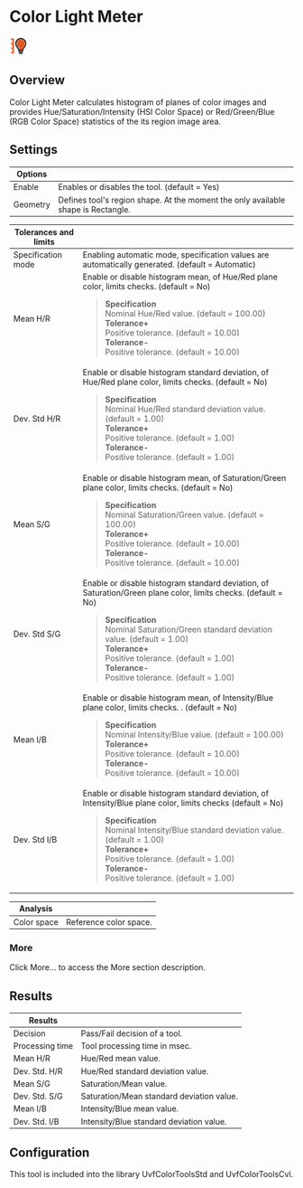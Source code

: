 Color Light Meter
=================

![](../../../../img/x_Graphics/Tools/UvfColorToolsStdLightMeter-0.png)

Overview
--------

Color Light Meter calculates histogram of planes of color images and provides Hue/Saturation/Intensity (HSI Color Space) or Red/Green/Blue (RGB Color Space) statistics of the its region image area.

Settings
--------

| Options | |
| --- | --- |
| Enable | Enables or disables the tool. (default = Yes) |
| Geometry | Defines tool's region shape. At the moment the only available shape is Rectangle.   | Circle | Circular shape. | | --- | --- | | General rectangle (default) | Rectangular shape. | | Annulus | Annulus shape. | | General polygon | General polygon shape. | |

| Tolerances and limits | |
| --- | --- |
| Specification mode | Enabling automatic mode, specification values are automatically generated. (default = Automatic) |
| Mean H/R | Enable or disable histogram mean, of Hue/Red plane color, limits checks. (default = No)<blockquote> **Specification**<br>Nominal Hue/Red value. (default = 100.00)<br>  **Tolerance+**<br>Positive tolerance. (default = 10.00)<br>  **Tolerance-**<br>Positive tolerance. (default = 10.00)<br> </blockquote> |
| Dev. Std H/R | Enable or disable histogram standard deviation, of Hue/Red plane color, limits checks. (default = No)<blockquote> **Specification**<br>Nominal Hue/Red standard deviation value. (default = 1.00)<br>  **Tolerance+**<br>Positive tolerance. (default = 1.00)<br>  **Tolerance-**<br>Positive tolerance. (default = 1.00)<br> </blockquote> |
| Mean S/G | Enable or disable histogram mean, of Saturation/Green plane color, limits checks. (default = No)<blockquote> **Specification**<br>Nominal Saturation/Green value. (default = 100.00)<br>  **Tolerance+**<br>Positive tolerance. (default = 10.00)<br>  **Tolerance-**<br>Positive tolerance. (default = 10.00)<br> </blockquote> |
| Dev. Std S/G | Enable or disable histogram standard deviation, of Saturation/Green plane color, limits checks. (default = No)<blockquote> **Specification**<br>Nominal Saturation/Green standard deviation value. (default = 1.00)<br>  **Tolerance+**<br>Positive tolerance. (default = 1.00)<br>  **Tolerance-**<br>Positive tolerance. (default = 1.00)<br> </blockquote> |
| Mean I/B | Enable or disable histogram mean, of Intensity/Blue plane color, limits checks. . (default = No)<blockquote> **Specification**<br>Nominal Intensity/Blue value. (default = 100.00)<br>  **Tolerance+**<br>Positive tolerance. (default = 10.00)<br>  **Tolerance-**<br>Positive tolerance. (default = 10.00)<br> </blockquote> |
| Dev. Std I/B | Enable or disable histogram standard deviation, of Intensity/Blue plane color, limits checks (default = No)<blockquote> **Specification**<br>Nominal Intensity/Blue standard deviation value. (default = 1.00)<br>  **Tolerance+**<br>Positive tolerance. (default = 1.00)<br>  **Tolerance-**<br>Positive tolerance. (default = 1.00)<br> </blockquote> |

| Analysis | |
| --- | --- |
| Color space | Reference color space.   | HSI (default) | Hue-Saturation-Intensity color space. | | --- | --- | | RGB | Red-Green-Blue color space. | |

### More

Click More... to access the More section description.

Results
-------

| Results | |
| --- | --- |
| Decision | Pass/Fail decision of a tool. |
| Processing time | Tool processing time in msec. |
| Mean H/R | Hue/Red mean value. |
| Dev. Std. H/R | Hue/Red standard deviation value. |
| Mean S/G | Saturation/Mean value. |
| Dev. Std. S/G | Saturation/Mean standard deviation value. |
| Mean I/B | Intensity/Blue mean value. |
| Dev. Std. I/B | Intensity/Blue standard deviation value. |

Configuration
-------------

This tool is included into the library UvfColorToolsStd and UvfColorToolsCvl.



